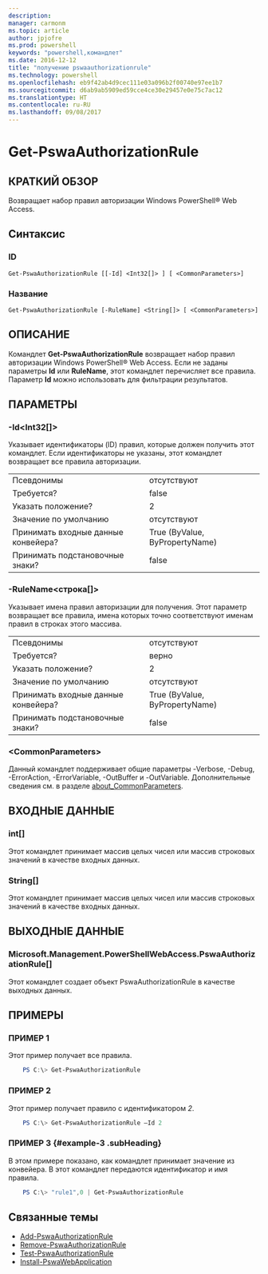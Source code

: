 ```yaml
---
description: 
manager: carmonm
ms.topic: article
author: jpjofre
ms.prod: powershell
keywords: "powershell,командлет"
ms.date: 2016-12-12
title: "получение pswaauthorizationrule"
ms.technology: powershell
ms.openlocfilehash: eb9f42ab4d9cec111e03a096b2f00740e97ee1b7
ms.sourcegitcommit: d6ab9ab5909ed59cce4ce30e29457e0e75c7ac12
ms.translationtype: HT
ms.contentlocale: ru-RU
ms.lasthandoff: 09/08/2017
---
```

# <a name="get-pswaauthorizationrule"></a>Get-PswaAuthorizationRule

## <a name="synopsis"></a>КРАТКИЙ ОБЗОР

Возвращает набор правил авторизации Windows PowerShell® Web Access.

## <a name="syntax"></a>Синтаксис

### <a name="id"></a>ID
```
Get-PswaAuthorizationRule [[-Id] <Int32[]> ] [ <CommonParameters>]
```

### <a name="name"></a>Название
```
Get-PswaAuthorizationRule [-RuleName] <String[]> [ <CommonParameters>]
```

## <a name="description"></a>ОПИСАНИЕ

Командлет **Get-PswaAuthorizationRule** возвращает набор правил авторизации Windows PowerShell® Web Access.
Если не заданы параметры **Id** или **RuleName**, этот командлет перечисляет все правила. Параметр **Id** можно использовать для фильтрации результатов.

## <a name="parameters"></a>ПАРАМЕТРЫ

### <a name="-idltint32gt"></a>-Id&lt;Int32\[\]&gt;

Указывает идентификаторы (ID) правил, которые должен получить этот командлет. Если идентификаторы не указаны, этот командлет возвращает все правила авторизации.

|||  
|-|-|
| Псевдонимы                              | отсутствуют                                 |
| Требуется?                            | false                                |
| Указать положение?                            | 2                                    |
| Значение по умолчанию                        | отсутствуют                                 |
| Принимать входные данные конвейера?               | True (ByValue, ByPropertyName)       |
| Принимать подстановочные знаки?          | false                                |

### <a name="-rulenameltstringgt"></a>-RuleName&lt;строка\[\]&gt;

Указывает имена правил авторизации для получения. Этот параметр возвращает все правила, имена которых точно соответствуют именам правил в строках этого массива.

|||  
|-|-|
| Псевдонимы                              | отсутствуют                                 |
| Требуется?                            | верно                                 |
| Указать положение?                            | 2                                    |
| Значение по умолчанию                        | отсутствуют                                 |
| Принимать входные данные конвейера?               | True (ByValue, ByPropertyName)       |
| Принимать подстановочные знаки?          | false                                |

### <a name="ltcommonparametersgt"></a>&lt;CommonParameters&gt;

Данный командлет поддерживает общие параметры -Verbose, -Debug, -ErrorAction, -ErrorVariable, -OutBuffer и -OutVariable.
Дополнительные сведения см. в разделе [about_CommonParameters](http://go.microsoft.com/fwlink/p/?LinkID=113216).

## <a name="inputs"></a>ВХОДНЫЕ ДАННЫЕ

### <a name="int"></a>int\[\]

Этот командлет принимает массив целых чисел или массив строковых значений в качестве входных данных.

### <a name="string"></a>String\[\]

Этот командлет принимает массив целых чисел или массив строковых значений в качестве входных данных.

## <a name="outputs"></a>ВЫХОДНЫЕ ДАННЫЕ

### <a name="microsoftmanagementpowershellwebaccesspswaauthorizationrule"></a>Microsoft.Management.PowerShellWebAccess.PswaAuthorizationRule\[\]

Этот командлет создает объект PswaAuthorizationRule в качестве выходных данных.


## <a name="examples"></a>ПРИМЕРЫ

### <a name="example-1"></a>ПРИМЕР 1

Этот пример получает все правила.

```PowerShell
    PS C:\> Get-PswaAuthorizationRule
```

### <a name="example-2"></a>ПРИМЕР 2

Этот пример получает правило с идентификатором *2*.

```PowerShell
    PS C:\> Get-PswaAuthorizationRule –Id 2
```

### <a name="example-3-example-3-subheading"></a>ПРИМЕР 3 {#example-3 .subHeading}

В этом примере показано, как командлет принимает значение из конвейера.
В этот командлет передаются идентификатор и имя правила.

```PowerShell
    PS C:\> "rule1",0 | Get-PswaAuthorizationRule
```

## <a name="related-topics"></a>Связанные темы

- [Add-PswaAuthorizationRule](add-pswaauthorizationrule.md)
- [Remove-PswaAuthorizationRule](remove-pswaauthorizationrule.md)
- [Test-PswaAuthorizationRule](test-pswaauthorizationrule.md)
- [Install-PswaWebApplication](install-pswawebapplication.md)
